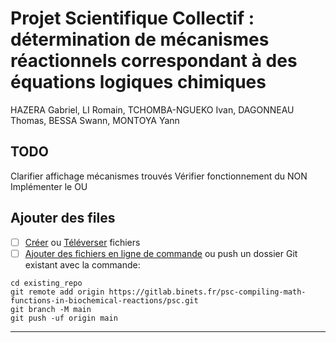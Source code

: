 # Projet Scientifique Collectif : détermination de mécanismes réactionnels correspondant à des équations logiques chimiques

HAZERA Gabriel, LI Romain, TCHOMBA-NGUEKO Ivan, DAGONNEAU Thomas, BESSA Swann, MONTOYA Yann


## TODO

Clarifier affichage mécanismes trouvés
Vérifier fonctionnement du NON
Implémenter le OU

## Ajouter des  files

- [ ] [Créer](https://docs.gitlab.com/ee/user/project/repository/web_editor.html#create-a-file) ou [Téléverser](https://docs.gitlab.com/ee/user/project/repository/web_editor.html#upload-a-file) fichiers
- [ ] [Ajouter des fichiers en ligne de commande](https://docs.gitlab.com/ee/gitlab-basics/add-file.html#add-a-file-using-the-command-line) ou push un dossier Git existant avec la commande:

```
cd existing_repo
git remote add origin https://gitlab.binets.fr/psc-compiling-math-functions-in-biochemical-reactions/psc.git
git branch -M main
git push -uf origin main
```

***
